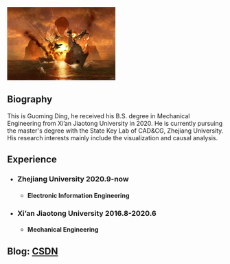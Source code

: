 <img src='./icon.jpg' width='50%' alt='wargame red dragon'/>

## Biography

This is Guoming Ding, he received his B.S. degree in Mechanical Engineering from Xi’an Jiaotong University in 2020. He is currently pursuing the master's degree with the State Key Lab of CAD&CG, Zhejiang University. His research interests mainly include the visualization and causal analysis.
## Experience
- ### Zhejiang University 2020.9-now
    - #### Electronic Information Engineering 
- ### Xi’an Jiaotong University 2016.8-2020.6
    - #### Mechanical Engineering 

## Blog: [CSDN](https://blog.csdn.net/qq_37613112)
